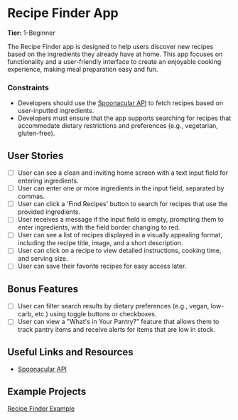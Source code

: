# Recipe Finder App

**Tier:** 1-Beginner

The Recipe Finder app is designed to help users discover new recipes based on the ingredients they already have at home. This app focuses on functionality and a user-friendly interface to create an enjoyable cooking experience, making meal preparation easy and fun.

### Constraints

- Developers should use the [Spoonacular API](https://spoonacular.com/food-api/docs) to fetch recipes based on user-inputted ingredients.
- Developers must ensure that the app supports searching for recipes that accommodate dietary restrictions and preferences (e.g., vegetarian, gluten-free).

## User Stories

- [ ] User can see a clean and inviting home screen with a text input field for entering ingredients.
- [ ] User can enter one or more ingredients in the input field, separated by commas.
- [ ] User can click a 'Find Recipes' button to search for recipes that use the provided ingredients.
- [ ] User receives a message if the input field is empty, prompting them to enter ingredients, with the field border changing to red.
- [ ] User can see a list of recipes displayed in a visually appealing format, including the recipe title, image, and a short description.
- [ ] User can click on a recipe to view detailed instructions, cooking time, and serving size.
- [ ] User can save their favorite recipes for easy access later.

## Bonus Features

- [ ] User can filter search results by dietary preferences (e.g., vegan, low-carb, etc.) using toggle buttons or checkboxes.
- [ ] User can view a "What's in Your Pantry?" feature that allows them to track pantry items and receive alerts for items that are low in stock.

## Useful Links and Resources

- [Spoonacular API](https://spoonacular.com/food-api/docs)

## Example Projects

[Recipe Finder Example](https://spoonacular.com/recipe-finder)
